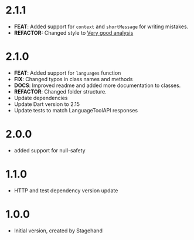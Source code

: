 # 2.1.1

- **FEAT**: Added support for `context` and `shortMessage` for writing mistakes.
- **REFACTOR:** Changed style to [Very good analysis](https://pub.dev/packages/very_good_analysis)

# 2.1.0

- **FEAT**: Added support for `languages` function
- **FIX**: Changed typos in class names and methods
- **DOCS**: Improved readme and added more documentation to classes.
- **REFACTOR**: Changed folder structure.
- Update dependencies
- Update Dart version to 2.15
- Update tests to match LanguageToolAPI responses

# 2.0.0

- added support for null-safety

# 1.1.0

- HTTP and test dependency version update

# 1.0.0

- Initial version, created by Stagehand
